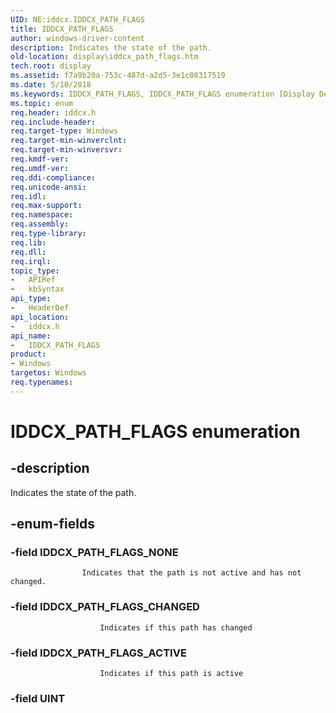 ```yaml
---
UID: NE:iddcx.IDDCX_PATH_FLAGS
title: IDDCX_PATH_FLAGS
author: windows-driver-content
description: Indicates the state of the path.
old-location: display\iddcx_path_flags.htm
tech.root: display
ms.assetid: f7a9b20a-753c-487d-a2d5-3e1c08317519
ms.date: 5/10/2018
ms.keywords: IDDCX_PATH_FLAGS, IDDCX_PATH_FLAGS enumeration [Display Devices], IDDCX_PATH_FLAGS_ACTIVE, IDDCX_PATH_FLAGS_CHANGED, IDDCX_PATH_FLAGS_NONE, display.iddcx_path_flags, iddcx/IDDCX_PATH_FLAGS, iddcx/IDDCX_PATH_FLAGS_ACTIVE, iddcx/IDDCX_PATH_FLAGS_CHANGED, iddcx/IDDCX_PATH_FLAGS_NONE
ms.topic: enum
req.header: iddcx.h
req.include-header: 
req.target-type: Windows
req.target-min-winverclnt: 
req.target-min-winversvr: 
req.kmdf-ver: 
req.umdf-ver: 
req.ddi-compliance: 
req.unicode-ansi: 
req.idl: 
req.max-support: 
req.namespace: 
req.assembly: 
req.type-library: 
req.lib: 
req.dll: 
req.irql: 
topic_type:
-	APIRef
-	kbSyntax
api_type:
-	HeaderDef
api_location:
-	iddcx.h
api_name:
-	IDDCX_PATH_FLAGS
product:
- Windows
targetos: Windows
req.typenames: 
---
```


# IDDCX_PATH_FLAGS enumeration


## -description


Indicates the state of the path.
                    
                


## -enum-fields




### -field IDDCX_PATH_FLAGS_NONE


                        
                    Indicates that the path is not active and has not changed.


### -field IDDCX_PATH_FLAGS_CHANGED


                        Indicates if this path has changed
                    


### -field IDDCX_PATH_FLAGS_ACTIVE


                        Indicates if this path is active
                    


### -field UINT



